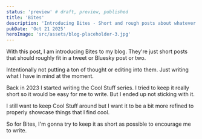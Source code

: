 ```yaml
---
status: 'preview' # draft, preview, published
title: 'Bites'
description: 'Introducing Bites - Short and rough posts about whatever I feel like writing in the moment.'
pubDate: 'Oct 21 2025'
heroImage: 'src/assets/blog-placeholder-3.jpg'
---
```


With this post, I am introducing Bites to my blog. They're just short posts that should roughly fit in a tweet or Bluesky post or two.

Intentionally not putting a ton of thought or editing into them. Just writing what I have in mind at the moment.

Back in 2023 I started writing the Cool Stuff series. I tried to keep it really short so it would be easy for me to write.
But I ended up not sticking with it.

I still want to keep Cool Stuff around but I want it to be a bit more refined to properly showcase things that I find cool.

So for Bites, I'm gonna try to keep it as short as possible to encourage me to write.
